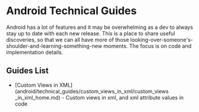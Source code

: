 # Android Technical Guides
Android has a lot of features and it may be overwhelming as a dev to always stay up to date with each new release. This is a place to share useful discoveries, so that we can all have more of those looking-over-someone's-shoulder-and-learning-something-new moments. The focus is on code and implementation details.

## Guides List
* [Custom Views in XML](android/technical_guides/custom_views_in_xml/custom_views _in_xml_home.md) - Custom views in xml, and xml attribute values in code

